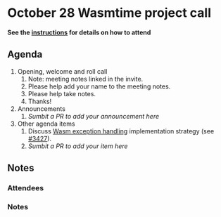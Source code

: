 # October 28 Wasmtime project call

**See the [instructions](../README.md) for details on how to attend**

## Agenda
1. Opening, welcome and roll call
    1. Note: meeting notes linked in the invite.
    1. Please help add your name to the meeting notes.
    1. Please help take notes.
    1. Thanks!
1. Announcements
    1. _Sumbit a PR to add your announcement here_
1. Other agenda items
    1. Discuss [Wasm exception handling](https://github.com/WebAssembly/exception-handling)
       implementation strategy (see
       [#3427](https://github.com/bytecodealliance/wasmtime/issues/3427)).
    1. _Sumbit a PR to add your item here_

## Notes

### Attendees

### Notes
